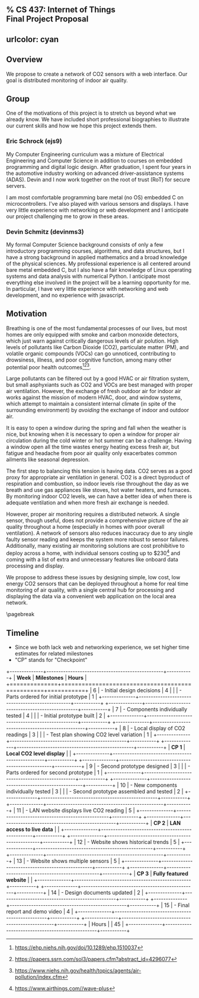 % **CS 437: Internet of Things** \
  **Final Project Proposal**
---
urlcolor: cyan
---

## Overview

We propose to create a network of CO2 sensors with a web interface. Our goal is
distributed monitoring of indoor air quality.

## Group

One of the motivations of this project is to stretch us beyond what we already know. We have included short professional biographies to illustrate our current skills and how we hope this project extends them.

### Eric Schrock (ejs9)

My Computer Engineering curriculum was a mixture of Electrical Engineering and Computer Science in addition to courses on embedded programming and digital logic design. After graduation, I spent four years in the automotive industry working on advanced driver-assistance systems (ADAS). Devin and I now work together on the root of trust (RoT) for secure servers.

I am most comfortable programming bare metal (no OS) embedded C on microcontrollers. I've also played with various sensors and displays. I have very little experience with networking or web development and I anticipate our project challenging me to grow in these areas.

### Devin Schmitz (devinms3)

My formal Computer Science background consists of only a few introductory
programming courses, algorithms, and data structures, but I have a strong
background in applied mathematics and a broad knowledge of the physical
sciences. My professional experience is all centered around bare metal embedded
C, but I also have a fair knowledge of Linux operating systems and data
analysis with numerical Python. I anticipate most everything else involved in
the project will be a learning opportunity for me. In particular, I have very
little experience with networking and web development, and no experience with
javascript.

## Motivation

Breathing is one of the most fundamental processes of our lives, but most homes
are only equipped with smoke and carbon monoxide detectors, which just warn
against critically dangerous levels of air polution. High levels of pollutants
like Carbon Dioxide (CO2), particulate matter (PM), and volatile organic
compounds (VOCs) can go unnoticed, contributing to drowsiness, illness, and
poor cognitive function, among many other potential poor health
outcomes[^1][^2][^3].

Large pollutants can be filtered out by a good HVAC or air filtration system,
but small asphyxiants such as CO2 and VOCs are best managed with proper air
ventilation. However, the exchange of fresh outdoor air for indoor air works
against the mission of modern HVAC, door, and window systems, which attempt to
maintain a consistent internal climate (in spite of the surrounding
environment) by _avoiding_ the exchange of indoor and outdoor air.

It is easy to open a window during the spring and fall when the weather is
nice, but knowing when it is necessary to open a window for proper air
circulation during the cold winter or hot summer can be a challenge. Having a
window open all the time wastes energy heating excess fresh air, but fatigue
and headache from poor air quality only exacerbates common ailments like
seasonal depression.

The first step to balancing this tension is having data. CO2 serves as a good
proxy for appropriate air ventilation in general. CO2 is a direct byproduct of
respiration and combustion, so indoor levels rise throughout the day as we
breath and use gas appliances like stoves, hot water heaters, and furnaces. By
monitoring indoor CO2 levels, we can have a better idea of when there is
adequate ventilation and when more fresh air exchange is needed.

However, proper air monitoring requires a distributed network. A single sensor,
though useful, does not provide a comprehensive picture of the air quality
throughout a home (especially in homes with poor overall ventilation). A
network of sensors also reduces inaccuracy due to any single faulty sensor
reading and keeps the system more robust to sensor failures. Additionally, many
existing air monitoring solutions are cost prohibitive to deploy across a home,
with individual sensors costing up to $230[^4] and coming with a list of extra
and unnecessary features like onboard data processing and display.

We propose to address these issues by designing simple, low cost, low energy
CO2 sensors that can be deployed throughout a home for real time monitoring of
air quality, with a single central hub for processing and displaying the data
via a convenient web application on the local area network.

[^1]: <https://ehp.niehs.nih.gov/doi/10.1289/ehp.1510037>
[^2]: <https://papers.ssrn.com/sol3/papers.cfm?abstract_id=4296077>
[^3]: <https://www.niehs.nih.gov/health/topics/agents/air-pollution/index.cfm>
[^4]: <https://www.airthings.com//wave-plus>

\pagebreak

## Timeline

* Since we both lack web and networking experience, we set higher time estimates for related milestones
* "CP" stands for "Checkpoint"

+--------------+-------------------------------------------------+-----------+
| **Week**     | **Milestones**                                  | **Hours** |
+==============+=================================================+===========+
| 6            | - Initial design decisions                      |         4 |
|              | - Parts ordered for initial prototype           |         1 |
+--------------+-------------------------------------------------+-----------+
+--------------+-------------------------------------------------+-----------+
| 7            | - Components individually tested                |         4 |
|              | - Initial prototype built                       |         2 |
+--------------+-------------------------------------------------+-----------+
+--------------+-------------------------------------------------+-----------+
| 8            | - Local display of CO2 readings                 |         3 |
|              | - Test plan showing CO2 level variation         |         1 |
+--------------+-------------------------------------------------+-----------+
+--------------+-------------------------------------------------+-----------+
| **CP 1**     | **Local CO2 level display**                     |           |
+--------------+-------------------------------------------------+-----------+
+--------------+-------------------------------------------------+-----------+
| 9            | - Second prototype designed                     |         3 |
|              | - Parts ordered for second prototype            |         1 |
+--------------+-------------------------------------------------+-----------+
+--------------+-------------------------------------------------+-----------+
| 10           | - New components individually tested            |         3 |
|              | - Second prototype assembled and tested         |         2 |
+--------------+-------------------------------------------------+-----------+
+--------------+-------------------------------------------------+-----------+
| 11           | - LAN website displays live CO2 reading         |         5 |
+--------------+-------------------------------------------------+-----------+
+--------------+-------------------------------------------------+-----------+
| **CP 2**     | **LAN access to live data**                     |           |
+--------------+-------------------------------------------------+-----------+
+--------------+-------------------------------------------------+-----------+
| 12           | - Website shows historical trends               |         5 |
+--------------+-------------------------------------------------+-----------+
+--------------+-------------------------------------------------+-----------+
| 13           | - Website shows multiple sensors                |         5 |
+--------------+-------------------------------------------------+-----------+
+--------------+-------------------------------------------------+-----------+
| **CP 3**     | **Fully featured website**                      |           |
+--------------+-------------------------------------------------+-----------+
+--------------+-------------------------------------------------+-----------+
| 14           | - Design documents updated                      |         2 |
+--------------+-------------------------------------------------+-----------+
+--------------+-------------------------------------------------+-----------+
| 15           | - Final report and demo video                   |         4 |
+--------------+-------------------------------------------------+-----------+
+--------------+-------------------------------------------------+-----------+
| Hours        |                                                 |        45 |
+--------------+-------------------------------------------------+-----------+
